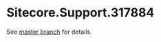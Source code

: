 # Sitecore.Support.317884

See [master branch](https://github.com/sitecoresupport/Sitecore.Support.317884) for details.